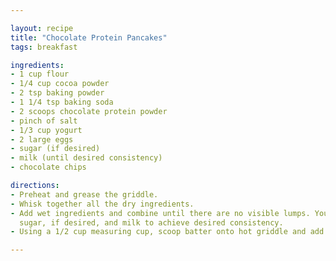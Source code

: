 ```yaml
---

layout: recipe
title: "Chocolate Protein Pancakes"
tags: breakfast

ingredients:
- 1 cup flour
- 1/4 cup cocoa powder
- 2 tsp baking powder
- 1 1/4 tsp baking soda
- 2 scoops chocolate protein powder
- pinch of salt
- 1/3 cup yogurt
- 2 large eggs
- sugar (if desired)
- milk (until desired consistency)
- chocolate chips

directions:
- Preheat and grease the griddle.
- Whisk together all the dry ingredients.
- Add wet ingredients and combine until there are no visible lumps. You can add
  sugar, if desired, and milk to achieve desired consistency.
- Using a 1/2 cup measuring cup, scoop batter onto hot griddle and add chocolate chips to pancakes. Cook through.

---
```

